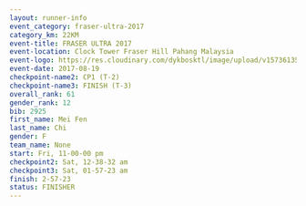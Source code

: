 ```yaml
---
layout: runner-info 
event_category: fraser-ultra-2017 
category_km: 22KM 
event-title: FRASER ULTRA 2017 
event-location: Clock Tower Fraser Hill Pahang Malaysia 
event-logo: https://res.cloudinary.com/dykbosktl/image/upload/v1573613535/Logo/logo_mfst7w.jpg 
event-date: 2017-08-19 
checkpoint-name2: CP1 (T-2) 
checkpoint-name3: FINISH (T-3) 
overall_rank: 61
gender_rank: 12
bib: 2925
first_name: Mei Fen
last_name: Chi
gender: F
team_name: None
start: Fri, 11-00-00 pm
checkpoint2: Sat, 12-38-32 am
checkpoint3: Sat, 01-57-23 am
finish: 2-57-23
status: FINISHER
---
```


